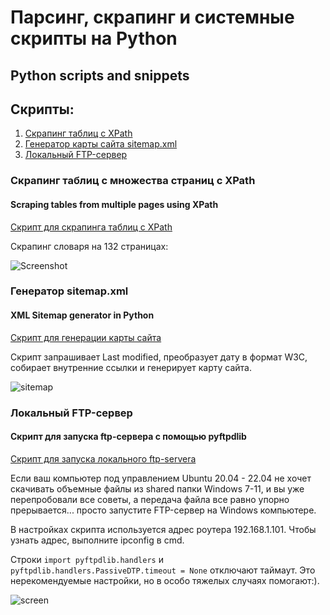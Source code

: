 # Парсинг, скрапинг и системные скрипты на Python
## Python scripts and snippets

## Скрипты:
1. [Скрапинг таблиц с XPath](#xpath_scraping)
2. [Генератор карты сайта sitemap.xml](#sitemap_generator)
3. [Локальный FTP-сервер](#ftp_server)


### <a name="xpath_scraping">Скрапинг таблиц с множества страниц с XPath</a>
#### Scraping tables from multiple pages using XPath

[Скрипт для скрапинга таблиц с XPath](https://github.com/natkaida/scripts/blob/main/scrape_tables.py)

Скрапинг словаря на 132 страницах:

![Screenshot](https://user-images.githubusercontent.com/85797091/180638580-9e7275f5-a7f3-4590-8081-005e65c2e5af.png)

### <a name="sitemap_generator">Генератор sitemap.xml</a> 
#### XML Sitemap generator in Python

[Скрипт для генерации карты сайта](https://github.com/natkaida/scripts/blob/main/sitemap_generator.py)

Скрипт запрашивает Last modified, преобразует дату в формат W3C, собирает внутренние ссылки и генерирует карту сайта.

![sitemap](https://user-images.githubusercontent.com/85797091/213441629-116f4fba-9f45-4a67-882f-d0d6a7db9d91.jpg)

### <a name="ftp_server">Локальный FTP-сервер</a> 
#### Скрипт для запуска ftp-сервера с помощью pyftpdlib

[Скрипт для запуска локального ftp-servera](https://github.com/natkaida/scripts/blob/main/ftp_server.py)

Если ваш компьютер под управлением Ubuntu 20.04 - 22.04 не хочет скачивать объемные файлы из shared папки Windows 7-11, и вы уже перепробовали все советы, а передача файла все равно упорно прерывается... просто запустите FTP-сервер на Windows компьютере.

В настройках скрипта используется адрес роутера 192.168.1.101. Чтобы узнать адрес, выполните ipconfig в cmd.

Строки ```import pyftpdlib.handlers``` и ```pyftpdlib.handlers.PassiveDTP.timeout = None``` отключают таймаут. Это нерекомендуемые настройки, но в особо тяжелых случаях помогают:).

![screen](https://user-images.githubusercontent.com/85797091/232847541-a9e8160a-b6fb-4ea4-ad7d-bc8c0ac5663a.jpg)


